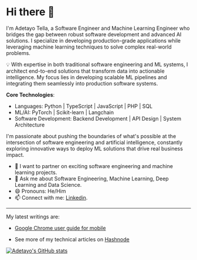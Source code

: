 # Hi there 👋

I'm Adetayo Tella, a Software Engineer and Machine Learning Engineer who bridges the gap between robust software development and advanced AI solutions. I specialize in developing production-grade applications while leveraging machine learning techniques to solve complex real-world problems.

💡 With expertise in both traditional software engineering and ML systems, I architect end-to-end solutions that transform data into actionable intelligence. My focus lies in developing scalable ML pipelines and integrating them seamlessly into production software systems.

**Core Technologies**:
- Languages: Python | TypeScript | JavaScript | PHP | SQL
- ML/AI: PyTorch | Scikit-learn | Langchain 
- Software Development: Backend Development | API Design | System Architecture

I'm passionate about pushing the boundaries of what's possible at the intersection of software engineering and artificial intelligence, constantly exploring innovative ways to deploy ML solutions that drive real business impact.
  
- 👯 I want to partner on exciting software engineering and machine learning projects.
- 💬 Ask me about Software Engineering, Machine Learning, Deep Learning and Data Science.
- 😄 Pronouns: He/Him
- 📫 Connect with me: [Linkedin](https://www.linkedin.com/in/adetayotella).

--------------


My latest writings are:
 * [Google Chrome user guide for mobile](https://adetayotella.hashnode.dev/google-chrome-user-guide-for-mobile)
 
- See more of my technical articles on [Hashnode](https://adetayotella.hashnode.dev/)

[![Adetayo's GitHub stats](https://github-readme-stats.vercel.app/api?username=detayotella)](https://github.com/detayotella)
